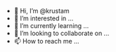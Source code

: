- 👋 Hi, I’m @krustam
- 👀 I’m interested in ...
- 🌱 I’m currently learning ...
- 💞️ I’m looking to collaborate on ...
- 📫 How to reach me ...

<!---
krustam/krustam is a ✨ special ✨ repository because its `README.md` (this file) appears on your GitHub profile.
You can click the Preview link to take a look at your changes.
--->
